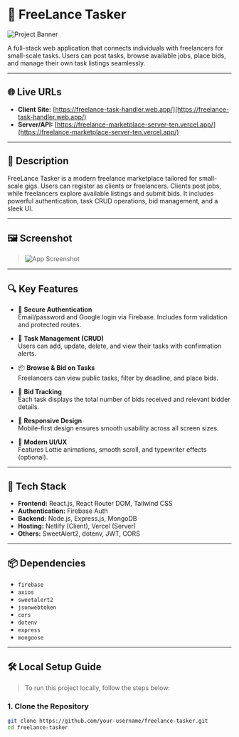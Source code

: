 # 🎯 FreeLance Tasker

![Project Banner](https://i.ibb.co.com/20ftB7jV/freelance-tasker.png)

A full-stack web application that connects individuals with freelancers for small-scale tasks. Users can post tasks, browse available jobs, place bids, and manage their own task listings seamlessly.

---

## 🌐 Live URLs

- **Client Site:** [https://freelance-task-handler.web.app/](https://freelance-task-handler.web.app/)
- **Server/API:** [https://freelance-marketplace-server-ten.vercel.app/](https://freelance-marketplace-server-ten.vercel.app/)

---

## 🧠 Description

FreeLance Tasker is a modern freelance marketplace tailored for small-scale gigs. Users can register as clients or freelancers. Clients post jobs, while freelancers explore available listings and submit bids. It includes powerful authentication, task CRUD operations, bid management, and a sleek UI.

---

## 🖼️ Screenshot

> ![App Screenshot](https://i.ibb.co.com/20ftB7jV/freelance-tasker.png)

---

## 🔍 Key Features

- 🔐 **Secure Authentication**  
  Email/password and Google login via Firebase. Includes form validation and protected routes.

- 📝 **Task Management (CRUD)**  
  Users can add, update, delete, and view their tasks with confirmation alerts.

- 📦 **Browse & Bid on Tasks**  
  Freelancers can view public tasks, filter by deadline, and place bids.

- 💼 **Bid Tracking**  
  Each task displays the total number of bids received and relevant bidder details.

- 📱 **Responsive Design**  
  Mobile-first design ensures smooth usability across all screen sizes.

- 🎨 **Modern UI/UX**  
  Features Lottie animations, smooth scroll, and typewriter effects (optional).

---

## 🧪 Tech Stack

- **Frontend:** React.js, React Router DOM, Tailwind CSS  
- **Authentication:** Firebase Auth  
- **Backend:** Node.js, Express.js, MongoDB  
- **Hosting:** Netlify (Client), Vercel (Server)  
- **Others:** SweetAlert2, dotenv, JWT, CORS

---

## 📦 Dependencies

- `firebase`  
- `axios`  
- `sweetalert2`  
- `jsonwebtoken`  
- `cors`  
- `dotenv`  
- `express`  
- `mongoose`

---

## 🛠️ Local Setup Guide

> To run this project locally, follow the steps below:

### 1. Clone the Repository

```bash
git clone https://github.com/your-username/freelance-tasker.git
cd freelance-tasker
